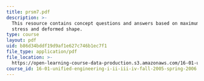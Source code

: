 ```yaml
---
title: prsm7.pdf
description: >-
  This resource contains concept questions and answers based on maximum tensile
  stress and deformed shape.
type: course
layout: pdf
uid: b86d34bddf19d9af1e627c746b1ec7f1
file_type: application/pdf
file_location: >-
  https://open-learning-course-data-production.s3.amazonaws.com/16-01-unified-engineering-i-ii-iii-iv-fall-2005-spring-2006/b86d34bddf19d9af1e627c746b1ec7f1_prsm7.pdf
course_id: 16-01-unified-engineering-i-ii-iii-iv-fall-2005-spring-2006
---
```


